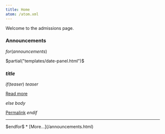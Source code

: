 ```yaml
---
title: Home
atom: /atom.xml
---
```


Welcome to the admissions page.

### Announcements

$for(announcements)$
<div class="row">

<div class="col-sm-2">
$partial("templates/date-panel.html")$
</div>

<div class="col-sm-10">

### $title$

$if(teaser)$
$teaser$

<a class="btn btn-default pull-right" href="$url$">Read more</a>

$else$
$body$

<a class="btn btn-default pull-right" href="$url$">Permalink</a>
$endif$
</div>

</div>
<hr/>
$endfor$
* [More...](/announcements.html)
